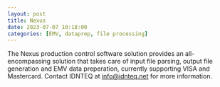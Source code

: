 ```yaml
---
layout: post
title: Nexus
date: 2023-07-07 10:18:00
categories: [EMV, dataprep, file processing]
---
```


The Nexus production control software solution provides an all-encompassing solution that takes care of input file parsing, output file generation and EMV data preperation, currently supporting VISA and Mastercard.
Contact IDNTEQ at info@idnteq.net for more information.